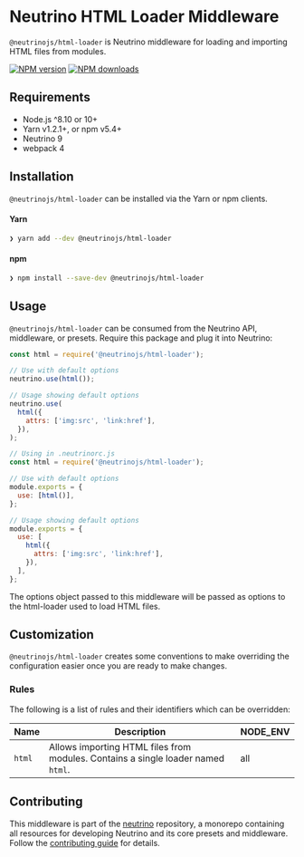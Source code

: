 # Neutrino HTML Loader Middleware

`@neutrinojs/html-loader` is Neutrino middleware for loading and importing HTML
files from modules.

[![NPM version][npm-image]][npm-url] [![NPM downloads][npm-downloads]][npm-url]

## Requirements

- Node.js ^8.10 or 10+
- Yarn v1.2.1+, or npm v5.4+
- Neutrino 9
- webpack 4

## Installation

`@neutrinojs/html-loader` can be installed via the Yarn or npm clients.

#### Yarn

```bash
❯ yarn add --dev @neutrinojs/html-loader
```

#### npm

```bash
❯ npm install --save-dev @neutrinojs/html-loader
```

## Usage

`@neutrinojs/html-loader` can be consumed from the Neutrino API, middleware, or
presets. Require this package and plug it into Neutrino:

```js
const html = require('@neutrinojs/html-loader');

// Use with default options
neutrino.use(html());

// Usage showing default options
neutrino.use(
  html({
    attrs: ['img:src', 'link:href'],
  }),
);
```

```js
// Using in .neutrinorc.js
const html = require('@neutrinojs/html-loader');

// Use with default options
module.exports = {
  use: [html()],
};

// Usage showing default options
module.exports = {
  use: [
    html({
      attrs: ['img:src', 'link:href'],
    }),
  ],
};
```

The options object passed to this middleware will be passed as options to the
html-loader used to load HTML files.

## Customization

`@neutrinojs/html-loader` creates some conventions to make overriding the
configuration easier once you are ready to make changes.

### Rules

The following is a list of rules and their identifiers which can be overridden:

| Name   | Description                                                                      | NODE_ENV |
| ------ | -------------------------------------------------------------------------------- | -------- |
| `html` | Allows importing HTML files from modules. Contains a single loader named `html`. | all      |

## Contributing

This middleware is part of the
[neutrino](https://github.com/neutrinojs/neutrino) repository, a monorepo
containing all resources for developing Neutrino and its core presets and
middleware. Follow the
[contributing guide](https://neutrinojs.org/contributing/) for details.

[npm-image]: https://img.shields.io/npm/v/@neutrinojs/html-loader.svg
[npm-downloads]: https://img.shields.io/npm/dt/@neutrinojs/html-loader.svg
[npm-url]: https://www.npmjs.com/package/@neutrinojs/html-loader
